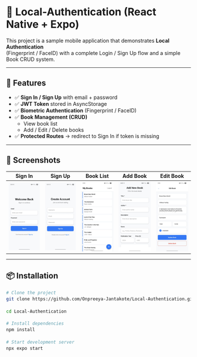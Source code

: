 # 🔐 Local-Authentication (React Native + Expo)

This project is a sample mobile application that demonstrates **Local Authentication**  
(Fingerprint / FaceID) with a complete Login / Sign Up flow and a simple Book CRUD system.

---

## 🚀 Features

- ✅ **Sign In / Sign Up** with email + password
- ✅ **JWT Token** stored in AsyncStorage
- ✅ **Biometric Authentication** (Fingerprint / FaceID)
- ✅ **Book Management (CRUD)**
  - View book list
  - Add / Edit / Delete books
- ✅ **Protected Routes** → redirect to Sign In if token is missing

---

## 📸 Screenshots

| Sign In | Sign Up | Book List | Add Book | Edit Book |
|--------|---------|-----------|---------|-----------|
| ![SignIn](./assets/signin.jpeg) | ![SignUp](./assets/signup.jpeg) | ![BookList](./assets/list.jpeg) | ![NewBook](./assets/new.jpeg) | ![EditBook](./assets/edit.jpeg) |

---

## 📦 Installation

```bash
# Clone the project
git clone https://github.com/Onpreeya-Jantakote/Local-Authentication.git

cd Local-Authentication

# Install dependencies
npm install

# Start development server
npx expo start
